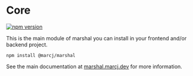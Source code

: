 # Core

[![npm version](https://badge.fury.io/js/%40marcj%2Fmarshal.svg)](https://badge.fury.io/js/%40marcj%2Fmarshal)

This is the main module of marshal you can install in your frontend and/or backend project.

```
npm install @marcj/marshal
```

See the main documentation at [marshal.marcj.dev](https://marshal.marcj.dev) for more information.
